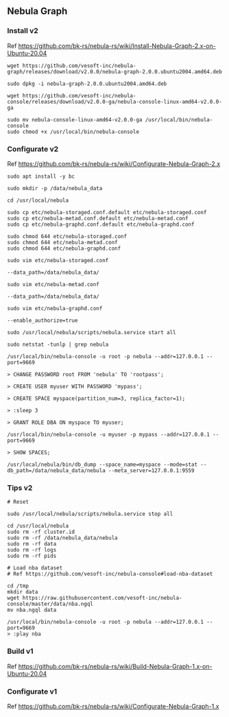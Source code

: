 ## Nebula Graph

### Install v2

Ref https://github.com/bk-rs/nebula-rs/wiki/Install-Nebula-Graph-2.x-on-Ubuntu-20.04

```
wget https://github.com/vesoft-inc/nebula-graph/releases/download/v2.0.0/nebula-graph-2.0.0.ubuntu2004.amd64.deb

sudo dpkg -i nebula-graph-2.0.0.ubuntu2004.amd64.deb
```

```
wget https://github.com/vesoft-inc/nebula-console/releases/download/v2.0.0-ga/nebula-console-linux-amd64-v2.0.0-ga

sudo mv nebula-console-linux-amd64-v2.0.0-ga /usr/local/bin/nebula-console
sudo chmod +x /usr/local/bin/nebula-console
```

### Configurate v2

Ref https://github.com/bk-rs/nebula-rs/wiki/Configurate-Nebula-Graph-2.x

```
sudo apt install -y bc
```

```
sudo mkdir -p /data/nebula_data

cd /usr/local/nebula

sudo cp etc/nebula-storaged.conf.default etc/nebula-storaged.conf
sudo cp etc/nebula-metad.conf.default etc/nebula-metad.conf
sudo cp etc/nebula-graphd.conf.default etc/nebula-graphd.conf

sudo chmod 644 etc/nebula-storaged.conf
sudo chmod 644 etc/nebula-metad.conf
sudo chmod 644 etc/nebula-graphd.conf

sudo vim etc/nebula-storaged.conf

--data_path=/data/nebula_data/

sudo vim etc/nebula-metad.conf

--data_path=/data/nebula_data/

sudo vim etc/nebula-graphd.conf

--enable_authorize=true
```

```
sudo /usr/local/nebula/scripts/nebula.service start all

sudo netstat -tunlp | grep nebula
```

```
/usr/local/bin/nebula-console -u root -p nebula --addr=127.0.0.1 --port=9669

> CHANGE PASSWORD root FROM 'nebula' TO 'rootpass';

> CREATE USER myuser WITH PASSWORD 'mypass';

> CREATE SPACE myspace(partition_num=3, replica_factor=1);

> :sleep 3

> GRANT ROLE DBA ON myspace TO myuser;
```

```
/usr/local/bin/nebula-console -u myuser -p mypass --addr=127.0.0.1 --port=9669

> SHOW SPACES;
```

```
/usr/local/nebula/bin/db_dump --space_name=myspace --mode=stat --db_path=/data/nebula_data/nebula --meta_server=127.0.0.1:9559
```

### Tips v2

```
# Reset

sudo /usr/local/nebula/scripts/nebula.service stop all

cd /usr/local/nebula
sudo rm -rf cluster.id
sudo rm -rf /data/nebula_data/nebula
sudo rm -rf data
sudo rm -rf logs
sudo rm -rf pids
```

```
# Load nba dataset
# Ref https://github.com/vesoft-inc/nebula-console#load-nba-dataset

cd /tmp
mkdir data
wget https://raw.githubusercontent.com/vesoft-inc/nebula-console/master/data/nba.ngql
mv nba.ngql data

/usr/local/bin/nebula-console -u root -p nebula --addr=127.0.0.1 --port=9669
> :play nba
```

### Build v1

Ref https://github.com/bk-rs/nebula-rs/wiki/Build-Nebula-Graph-1.x-on-Ubuntu-20.04

### Configurate v1

Ref https://github.com/bk-rs/nebula-rs/wiki/Configurate-Nebula-Graph-1.x
